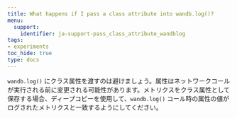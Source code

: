 ```yaml
---
title: What happens if I pass a class attribute into wandb.log()?
menu:
  support:
    identifier: ja-support-pass_class_attribute_wandblog
tags:
- experiments
toc_hide: true
type: docs
---
```


`wandb.log()` にクラス属性を渡すのは避けましょう。属性はネットワークコールが実行される前に変更される可能性があります。メトリクスをクラス属性として保存する場合、ディープコピーを使用して、`wandb.log()` コール時の属性の値がログされたメトリクスと一致するようにしてください。